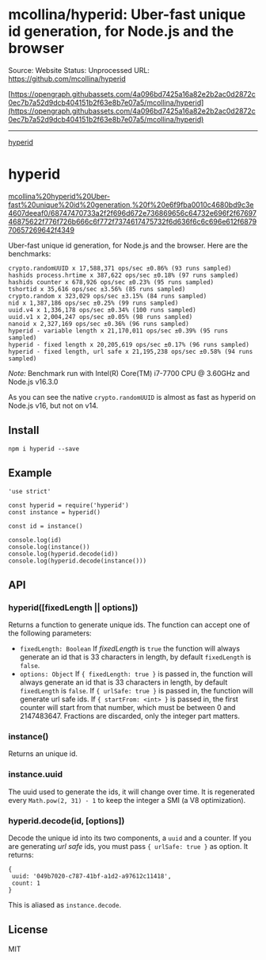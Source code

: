 # mcollina/hyperid: Uber-fast unique id generation, for Node.js and the browser

Source: Website
Status: Unprocessed
URL: https://github.com/mcollina/hyperid

[https://opengraph.githubassets.com/4a096bd7425a16a82e2b2ac0d2872c0ec7b7a52d9dcb404151b2f63e8b7e07a5/mcollina/hyperid](https://opengraph.githubassets.com/4a096bd7425a16a82e2b2ac0d2872c0ec7b7a52d9dcb404151b2f63e8b7e07a5/mcollina/hyperid)

---

[hyperid](mcollina%20hyperid%20Uber-fast%20unique%20id%20generation,%20f%20e6f9fba0010c4680bd9c3e4607deeaf0/hyperid)

# hyperid

[mcollina%20hyperid%20Uber-fast%20unique%20id%20generation,%20f%20e6f9fba0010c4680bd9c3e4607deeaf0/68747470733a2f2f696d672e736869656c64732e696f2f6769746875622f776f726b666c6f772f7374617475732f6d636f6c6c696e612f687970657269642f4349](mcollina%20hyperid%20Uber-fast%20unique%20id%20generation,%20f%20e6f9fba0010c4680bd9c3e4607deeaf0/68747470733a2f2f696d672e736869656c64732e696f2f6769746875622f776f726b666c6f772f7374617475732f6d636f6c6c696e612f687970657269642f4349)

Uber-fast unique id generation, for Node.js and the browser. Here are the benchmarks:

```
crypto.randomUUID x 17,588,371 ops/sec ±0.86% (93 runs sampled)
hashids process.hrtime x 387,622 ops/sec ±0.18% (97 runs sampled)
hashids counter x 678,926 ops/sec ±0.23% (95 runs sampled)
tshortid x 35,616 ops/sec ±3.56% (85 runs sampled)
crypto.random x 323,029 ops/sec ±3.15% (84 runs sampled)
nid x 1,387,186 ops/sec ±0.25% (99 runs sampled)
uuid.v4 x 1,336,178 ops/sec ±0.34% (100 runs sampled)
uuid.v1 x 2,004,247 ops/sec ±0.05% (98 runs sampled)
nanoid x 2,327,169 ops/sec ±0.36% (96 runs sampled)
hyperid - variable length x 21,170,011 ops/sec ±0.39% (95 runs sampled)
hyperid - fixed length x 20,205,619 ops/sec ±0.17% (96 runs sampled)
hyperid - fixed length, url safe x 21,195,238 ops/sec ±0.58% (94 runs sampled)

```

*Note:* Benchmark run with Intel(R) Core(TM) i7-7700 CPU @ 3.60GHz and Node.js v16.3.0

As you can see the native `crypto.randomUUID` is almost as fast as hyperid on Node.js v16, but not on v14.

## Install

```
npm i hyperid --save

```

## Example

```
'use strict'

const hyperid = require('hyperid')
const instance = hyperid()

const id = instance()

console.log(id)
console.log(instance())
console.log(hyperid.decode(id))
console.log(hyperid.decode(instance()))
```

## API

### hyperid([fixedLength || options])

Returns a function to generate unique ids. The function can accept one of the following parameters:

- `fixedLength: Boolean` If *fixedLength* is `true` the function will always generate an id that is 33 characters in length, by default `fixedLength` is `false`.
- `options: Object` If `{ fixedLength: true }` is passed in, the function will always generate an id that is 33 characters in length, by default `fixedLength` is `false`. If `{ urlSafe: true }` is passed in, the function will generate url safe ids. If `{ startFrom: <int> }` is passed in, the first counter will start from that number, which must be between 0 and 2147483647. Fractions are discarded, only the integer part matters.

### instance()

Returns an unique id.

### instance.uuid

The uuid used to generate the ids, it will change over time. It is regenerated every `Math.pow(2, 31) - 1` to keep the integer a SMI (a V8 optimization).

### hyperid.decode(id, [options])

Decode the unique id into its two components, a `uuid` and a counter. If you are generating *url safe* ids, you must pass `{ urlSafe: true }` as option. It returns:

```
{
 uuid: '049b7020-c787-41bf-a1d2-a97612c11418',
 count: 1
}
```

This is aliased as `instance.decode`.

## License

MIT